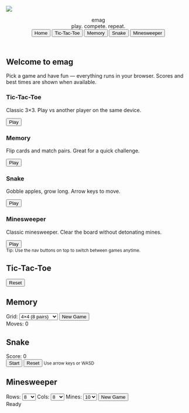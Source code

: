 <a href="http://dnsexit.com"><img src="http://dnsexit.com/images/dns.gif" border=0></a>

<!doctype html>
<html lang="en">
<head>
<meta charset="utf-8" />
<meta name="viewport" content="width=device-width,initial-scale=1" />
<title>emag — Play Games</title>
<link rel="stylesheet" href="css/styles.css" />
</head>
<body>
<header class="topbar">
<div class="brand">
<div class="logo">emag</div>
<div class="tag">play. compete. repeat.</div>
</div>
<nav>
<button class="nav-btn" data-game="hub">Home</button>
<button class="nav-btn" data-game="tictactoe">Tic-Tac-Toe</button>
<button class="nav-btn" data-game="memory">Memory</button>
<button class="nav-btn" data-game="snake">Snake</button>
<button class="nav-btn" data-game="minesweeper">Minesweeper</button>
</nav>
</header>

<main id="app">
<!-- Main (Hub) -->
<section id="hub" class="screen active">
<h1>Welcome to emag</h1>
<p>Pick a game and have fun — everything runs in your browser. Scores and best times are shown when available.</p>

<div class="games-grid">
<article class="game-card" data-game="tictactoe">
<h3>Tic-Tac-Toe</h3>
<p>Classic 3×3. Play vs another player on the same device.</p>
<button class="play-quick" data-game="tictactoe">Play</button>
</article>

<article class="game-card" data-game="memory">
<h3>Memory</h3>
<p>Flip cards and match pairs. Great for a quick challenge.</p>
<button class="play-quick" data-game="memory">Play</button>
</article>

<article class="game-card" data-game="snake">
<h3>Snake</h3>
<p>Gobble apples, grow long. Arrow keys to move.</p>
<button class="play-quick" data-game="snake">Play</button>
</article>

<article class="game-card" data-game="minesweeper">
<h3>Minesweeper</h3>
<p>Classic minesweeper. Clear the board without detonating mines.</p>
<button class="play-quick" data-game="minesweeper">Play</button>
</article>
</div>

<footer class="hub-footer">
<small>Tip: Use the nav buttons on top to switch between games anytime.</small>
</footer>
</section>

<!-- Tic-Tac-Toe screen -->
<section id="tictactoe" class="screen">
<h2>Tic-Tac-Toe</h2>
<div class="game-area">
<div id="ttt-board" class="ttt-board"></div>
<div class="controls">
<div id="ttt-status"></div>
<button id="ttt-reset">Reset</button>
</div>
</div>
</section>

<!-- Memory screen -->
<section id="memory" class="screen">
<h2>Memory</h2>
<div class="game-area">
<div id="memory-controls" class="controls">
<label>Grid:
<select id="mem-size">
<option value="8">4×4 (8 pairs)</option>
<option value="12">4×6 (12 pairs)</option>
</select>
</label>
<button id="mem-reset">New Game</button>
<div id="mem-stats" class="stat">Moves: 0</div>
</div>
<div id="mem-board" class="mem-board"></div>
</div>
</section>

<!-- Snake screen -->
<section id="snake" class="screen">
<h2>Snake</h2>
<div class="game-area snake-area">
<canvas id="snake-canvas" width="420" height="420"></canvas>
<div class="controls">
<div id="snake-score">Score: 0</div>
<div id="snake-status"></div>
<button id="snake-start">Start</button>
<button id="snake-reset">Reset</button>
<small>Use arrow keys or WASD</small>
</div>
</div>
</section>

<!-- Minesweeper screen -->
<section id="minesweeper" class="screen">
<h2>Minesweeper</h2>
<div class="game-area">
<div class="controls">
<label>Rows:
<select id="ms-rows">
<option value="8">8</option>
<option value="12">12</option>
</select>
</label>
<label>Cols:
<select id="ms-cols">
<option value="8">8</option>
<option value="12">12</option>
</select>
</label>
<label>Mines:
<select id="ms-mines">
<option value="10">10</option>
<option value="20">20</option>
<option value="30">30</option>
</select>
</label>
<button id="ms-reset">New Game</button>
<div id="ms-status" class="stat">Ready</div>
</div>

<div id="ms-board" class="ms-board"></div>
</div>
</section>
</main>

<script src="js/main.js"></script>
<script src="js/tictactoe.js"></script>
<script src="js/memory.js"></script>
<script src="js/snake.js"></script>
<script src="js/minesweeper.js"></script>
</body>
</html>
